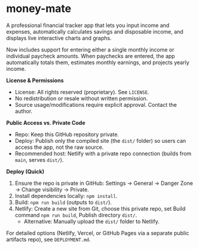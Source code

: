 # money-mate

A professional financial tracker app that lets you input income and expenses, automatically calculates savings and disposable income, and displays live interactive charts and graphs.

Now includes support for entering either a single monthly income or individual paycheck amounts. When paychecks are entered, the app automatically totals them, estimates monthly earnings, and projects yearly income.

**License & Permissions**
- License: All rights reserved (proprietary). See `LICENSE`.
- No redistribution or resale without written permission.
- Source usage/modifications require explicit approval. Contact the author.

**Public Access vs. Private Code**
- Repo: Keep this GitHub repository private.
- Deploy: Publish only the compiled site (the `dist/` folder) so users can access the app, not the raw source.
- Recommended host: Netlify with a private repo connection (builds from `main`, serves `dist/`).

**Deploy (Quick)**
1. Ensure the repo is private in GitHub: Settings → General → Danger Zone → Change visibility → Private.
2. Install dependencies locally: `npm install`.
3. Build: `npm run build` (outputs to `dist/`).
4. Netlify: Create a new site from Git, choose this private repo, set Build command `npm run build`, Publish directory `dist/`.
   - Alternative: Manually upload the `dist/` folder to Netlify.

For detailed options (Netlify, Vercel, or GitHub Pages via a separate public artifacts repo), see `DEPLOYMENT.md`.

